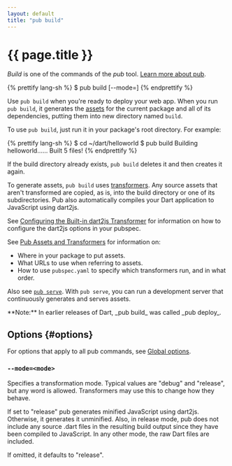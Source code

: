```yaml
---
layout: default
title: "pub build"
---
```


# {{ page.title }}

_Build_ is one of the commands of the _pub_ tool.
[Learn more about pub](/tools/pub/).

{% prettify lang-sh %}
$ pub build [--mode=<mode>]
{% endprettify %}

Use `pub build` when you're ready to deploy your web app. When you run
`pub build`, it generates the [assets](/tools/pub/glossary.html#asset)
for the current package and all of its dependencies, putting them into
new directory named `build`.

To use `pub build`, just run it in your package's root directory. For example:

{% prettify lang-sh %}
$ cd ~/dart/helloworld
$ pub build
Building helloworld......
Built 5 files!
{% endprettify %}

If the build directory already exists, `pub build` deletes it and then creates
it again.

To generate assets, `pub build` uses
[transformers](/tools/pub/glossary.html#transformer). Any source assets
that aren't transformed are copied, as is, into the build directory
or one of its subdirectories. Pub also automatically compiles your
Dart application to JavaScript using dart2js.

See
[Configuring the Built-in dart2js Transformer](/tools/pub/dart2js-transformer.html)
for information on how to configure the dart2js options in your pubspec.

See [Pub Assets and Transformers](/tools/pub/assets-and-transformers.html)
for information on:

* Where in your package to put assets.
* What URLs to use when referring to assets.
* How to use `pubspec.yaml` to specify which transformers run, and in
  what order.

Also see [`pub serve`](pub-serve.html). With `pub serve`, you can run a
development server that continuously generates and serves assets.

<aside class="alert alert-info" markdown="1">
**Note:** In earlier releases of Dart, _pub build_ was called _pub deploy_.
</aside>

## Options {#options}

For options that apply to all pub commands, see
[Global options](index.html#global-options).

### `--mode=<mode>`

Specifies a transformation mode. Typical values are "debug" and "release", but
any word is allowed. Transformers may use this to change how they behave.

If set to "release" pub generates minified JavaScript using dart2js.
Otherwise, it generates it unminified. Also, in release mode, pub does not
include any source .dart files in the resulting build output since they have
been compiled to JavaScript. In any other mode, the raw Dart files are
included.

If omitted, it defaults to "release".
